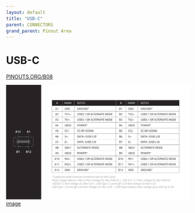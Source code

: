 ```yaml
---
layout: default
title: "USB-C"
parent: CONNECTORS
grand_parent: Pinout Area
---
```


# USB-C

<a href="https://www.PINOUTS.ORG/B08">PINOUTS.ORG/B08</a>

![image](./assets/19.png)  
[image](./assets/19.png)
